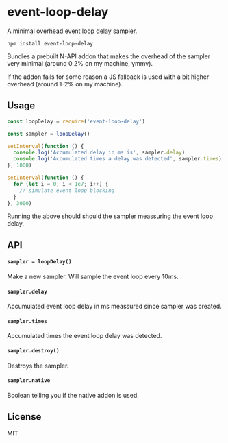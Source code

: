 # event-loop-delay

A minimal overhead event loop delay sampler.

```
npm install event-loop-delay
```

Bundles a prebuilt N-API addon that makes the overhead of the sampler very minimal (around 0.2% on my machine, ymmv).

If the addon fails for some reason a JS fallback is used with a bit higher overhead (around 1-2% on my machine).

## Usage

``` js
const loopDelay = require('event-loop-delay')

const sampler = loopDelay()

setInterval(function () {
  console.log('Accumulated delay in ms is', sampler.delay)
  console.log('Accumulated times a delay was detected', sampler.times)
}, 1000)

setInterval(function () {
  for (let i = 0; i < 1e7; i++) {
    // simulate event loop blocking
  }
}, 3000)
```

Running the above should should the sampler meassuring the event loop delay.

## API

#### `sampler = loopDelay()`

Make a new sampler. Will sample the event loop every 10ms.

#### `sampler.delay`

Accumulated event loop delay in ms meassured since sampler was created.

#### `sampler.times`

Accumulated times the event loop delay was detected.

#### `sampler.destroy()`

Destroys the sampler.

#### `sampler.native`

Boolean telling you if the native addon is used.

## License

MIT
